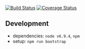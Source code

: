 [![Build Status](https://travis-ci.org/rporrini/rporrini.info.svg?branch=master)](https://travis-ci.org/rporrini/rporrini.info) [![Coverage Status](http://coveralls.io/repos/rporrini/rporrini.info/badge.svg?branch=master)](https://coveralls.io/r/rporrini/rporrini.info?branch=master)

## Development

- dependencies: `node v6.9.4`, `npm`
- setup: `npm run bootstrap`
